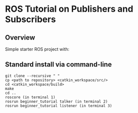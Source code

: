 # ROS Tutorial on Publishers and Subscribers

## Overview

Simple starter ROS project with:


## Standard install via command-line

```
git clone --recursive " "
cp <path to repository> <catkin_workspace/src/>
cd <catkin_workspace/build>
make
cd ..
roscore (in terminal 1)
rosrun beginner_tutorial talker (in terminal 2)
rosrun beginner_tutorial listener (in terminal 3)

```
